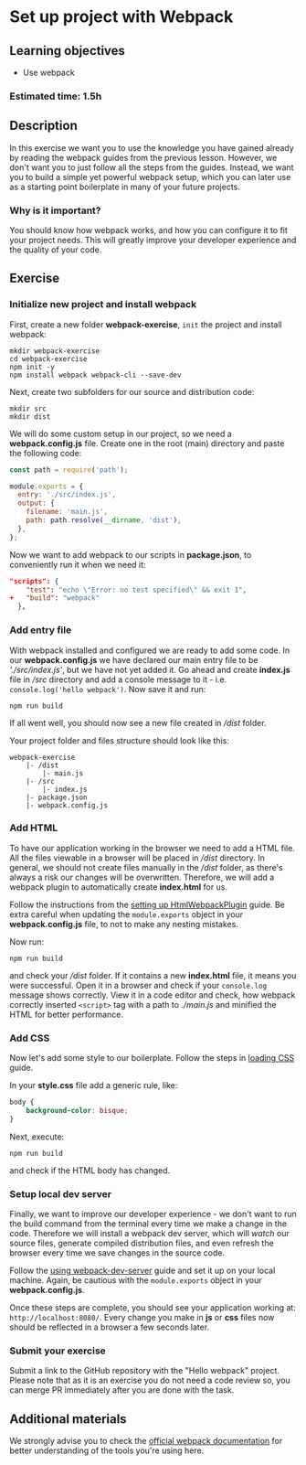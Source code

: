 # Set up project with Webpack

## Learning objectives
- Use webpack

### Estimated time: 1.5h

## Description
In this exercise we want you to use the knowledge you have gained already by reading the webpack guides from the previous lesson. However, we don't want you to just follow all the steps from the guides. Instead, we want you to build a simple yet powerful webpack setup, which you can later use as a starting point boilerplate in many of your future projects.

### Why is it important?
You should know how webpack works, and how you can configure it to fit your project needs. This will greatly improve your developer experience and the quality of  your code.

## Exercise

### Initialize new project and install webpack

First, create a new folder **webpack-exercise**, `init` the project and install webpack:
```
mkdir webpack-exercise
cd webpack-exercise
npm init -y
npm install webpack webpack-cli --save-dev
```
Next, create two subfolders for our source and distribution code:
```
mkdir src
mkdir dist
```
We will do some custom setup in our project, so we need a **webpack.config.js** file. Create one in the root (main) directory and paste the following code:

```javascript
const path = require('path');

module.exports = {
  entry: './src/index.js',
  output: {
    filename: 'main.js',
    path: path.resolve(__dirname, 'dist'),
  },
};
```
Now we want to add webpack to our scripts in **package.json**, to  conveniently run it when we need it:
```json
"scripts": {
    "test": "echo \"Error: no test specified\" && exit 1",
+   "build": "webpack"
  },
```
### Add entry file 
With webpack installed and configured we are ready to add some code. In our **webpack.config.js** we have declared our main entry file to be *'./src/index.js'*, but we have not yet added it. Go ahead and create **index.js** file in */src* directory and add a console message to it - i.e. `console.log('hello webpack')`.
Now save it and run:
```
npm run build
```
If all went well, you should now see a new file created in */dist* folder. 

Your project folder and files structure should look like this:
```
webpack-exercise
    |- /dist
        |- main.js
    |- /src
        |- index.js
    |- package.json
    |- webpack.config.js

```
### Add HTML
To have our application working in the browser we need to add a HTML file. All the files viewable in a browser will be placed in */dist* directory. In general, we should not create files manually in the */dist* folder, as there's always a risk our changes will be overwritten. Therefore, we will add a webpack plugin to automatically create **index.html** for us. 

Follow the instructions from the [setting up HtmlWebpackPlugin](https://webpack.js.org/guides/output-management/#setting-up-htmlwebpackplugin) guide. Be extra careful when updating the `module.exports` object in your **webpack.config.js** file, to not to make any nesting mistakes.

Now run:
```
npm run build
```
and check your */dist* folder. If it contains a new **index.html** file, it means you were successful. Open it in a browser and check if your `console.log` message shows correctly. View it in a code editor and check, how webpack correctly inserted `<script>` tag with a path to *./main.js* and minified the HTML for better performance.

### Add CSS
Now let's add some style to our boilerplate.
Follow the steps in [loading CSS](https://webpack.js.org/guides/asset-management/#loading-css) guide.

In your **style.css** file add a generic rule, like:
```css
body {
    background-color: bisque;
}
```
Next, execute:
``` 
npm run build 
```
and check if the HTML body has changed.

### Setup local dev server
Finally, we want to improve our developer experience - we don't want to run the build command from the terminal every time we make a change in the code. 
Therefore we will install a webpack dev server, which will *watch* our source files, generate compiled distribution files, and even refresh the browser every time we save changes in the source code.

Follow the [using webpack-dev-server](https://webpack.js.org/guides/development/#using-webpack-dev-server) guide and set it up on your local machine.
Again, be cautious with the `module.exports` object in your **webpack.config.js**.

Once these steps are complete, you should see your application working at: `http://localhost:8080/`. Every change you make in **js** or **css** files now should be reflected in a browser a few seconds later.

### Submit your exercise
Submit a link to the GitHub repository with the "Hello webpack" project. 
Please note that as it is an exercise you do not need a code review so, you can merge PR immediately after you are done with the task.

## Additional materials
We strongly advise you to check the [official webpack documentation](https://webpack.js.org/concepts/) for better understanding of the tools you're using here.
